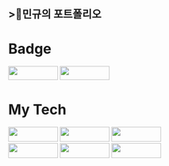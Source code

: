 ## >🌸민규의 포트폴리오

<!--
**MKthePrst/mktheprst** is a ✨ _special_ ✨ repository because its `README.md` (this file) appears on your GitHub profile.

Here are some ideas to get you started:

- 🔭 I’m currently working on ...
- 🌱 I’m currently learning ...
- 👯 I’m looking to collaborate on ...
- 🤔 I’m looking for help with ...
- 💬 Ask me about ...
- 📫 How to reach me: ...
- 😄 Pronouns: ...
- ⚡ Fun fact: ...
-->


<!--뱃지-->
# Badge
<a href="https://www.instagram.com/ch_oi_choi/" target="_blank"><img src="https://img.shields.io/badge/Instagram-E4405F?style=flat&logo=Instagram&logoColor=red" width='100' height='28' /></a>
<a href="https://www.youtube.com/watch?v=AO1OqWwKj1A&list=PLH8-ITmlC6XsXuCf1vaDSGBM3gTB87qSQ&index=15" target="_blank"><img src="https://img.shields.io/badge/YouTube-FF0000?style=flat&logo=YouTube&logoColor=red" width='100' height='28' /></a>

# My Tech
<a><img src="https://img.shields.io/badge/Python-3776AB?style=flat&logo=Python&logoColor=white" width='100' height='30' /></a>
<a><img src="https://img.shields.io/badge/PHP-777BB4?style=flat&logo=PHP&logoColor=white" width='100' height='30' /></a>
<a><img src="https://img.shields.io/badge/JavaScript-F7DF1E?style=flat&logo=JavaScript&logoColor=white" width='100' height='30' /></a>
<br>
<a><img src="https://img.shields.io/badge/CSS-1572B6?style=flat&logoColor=white" width='100' height='30' /></a>
<a><img src="https://img.shields.io/badge/HTML5-E34F26?style=flat&logo=HTML5&logoColor=white" width='100' height='30' /></a>
<a><img src="https://img.shields.io/badge/Spring-6DB33F?style=flat&logo=Spring&logoColor=white" width='100' height='30' /></a>

